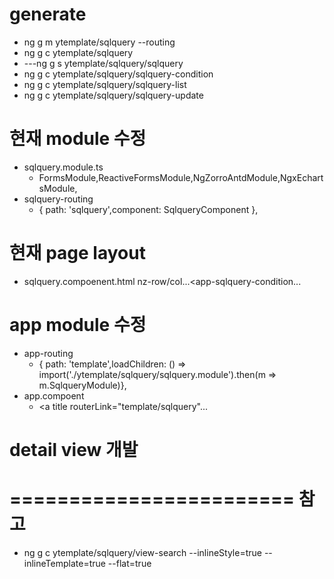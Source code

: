 # generate
- ng g m ytemplate/sqlquery --routing
- ng g c ytemplate/sqlquery
- ---ng g s ytemplate/sqlquery/sqlquery
- ng g c ytemplate/sqlquery/sqlquery-condition
- ng g c ytemplate/sqlquery/sqlquery-list
- ng g c ytemplate/sqlquery/sqlquery-update

# 현재 module 수정
- sqlquery.module.ts	
  - FormsModule,ReactiveFormsModule,NgZorroAntdModule,NgxEchartsModule,
- sqlquery-routing
  - { path: 'sqlquery',component: SqlqueryComponent },

# 현재 page layout 
- sqlquery.compoenent.html
	nz-row/col...<app-sqlquery-condition...

# app module 수정
- app-routing
  - { path: 'template',loadChildren: () => import('./ytemplate/sqlquery/sqlquery.module').then(m => m.SqlqueryModule)},
- app.compoent
  - <a title routerLink="template/sqlquery"...

# detail view 개발



# ======================== 참고
- ng g c ytemplate/sqlquery/view-search --inlineStyle=true --inlineTemplate=true --flat=true



